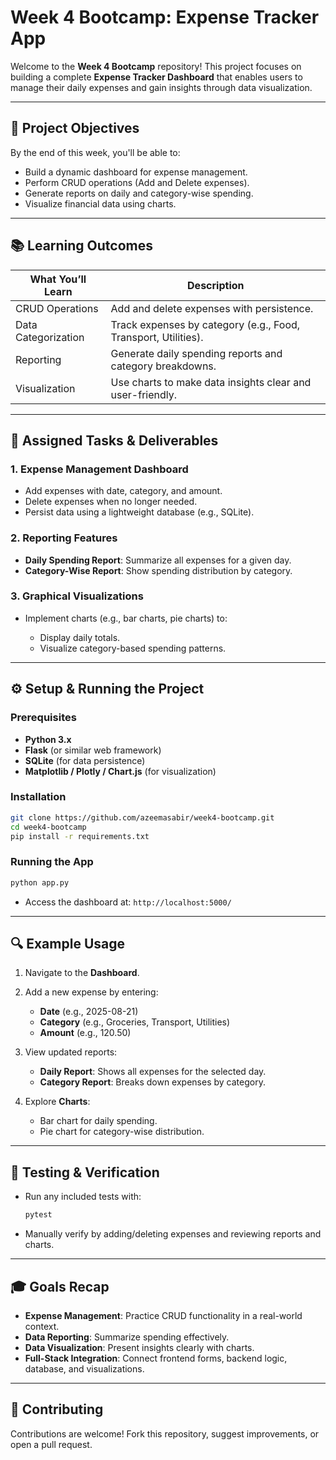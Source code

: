 # Week 4 Bootcamp: Expense Tracker App

Welcome to the **Week 4 Bootcamp** repository! This project focuses on building a complete **Expense Tracker Dashboard** that enables users to manage their daily expenses and gain insights through data visualization.

---

## 🎯 Project Objectives

By the end of this week, you'll be able to:

* Build a dynamic dashboard for expense management.
* Perform CRUD operations (Add and Delete expenses).
* Generate reports on daily and category-wise spending.
* Visualize financial data using charts.

---

## 📚 Learning Outcomes

| What You’ll Learn   | Description                                                    |
| ------------------- | -------------------------------------------------------------- |
| CRUD Operations     | Add and delete expenses with persistence.                      |
| Data Categorization | Track expenses by category (e.g., Food, Transport, Utilities). |
| Reporting           | Generate daily spending reports and category breakdowns.       |
| Visualization       | Use charts to make data insights clear and user-friendly.      |

---

## 📝 Assigned Tasks & Deliverables

### 1. **Expense Management Dashboard**

* Add expenses with date, category, and amount.
* Delete expenses when no longer needed.
* Persist data using a lightweight database (e.g., SQLite).

### 2. **Reporting Features**

* **Daily Spending Report**: Summarize all expenses for a given day.
* **Category-Wise Report**: Show spending distribution by category.

### 3. **Graphical Visualizations**

* Implement charts (e.g., bar charts, pie charts) to:

  * Display daily totals.
  * Visualize category-based spending patterns.

---

## ⚙️ Setup & Running the Project

### Prerequisites

* **Python 3.x**
* **Flask** (or similar web framework)
* **SQLite** (for data persistence)
* **Matplotlib / Plotly / Chart.js** (for visualization)

### Installation

```bash
git clone https://github.com/azeemasabir/week4-bootcamp.git
cd week4-bootcamp
pip install -r requirements.txt
```

### Running the App

```bash
python app.py
```

* Access the dashboard at: `http://localhost:5000/`

---

## 🔍 Example Usage

1. Navigate to the **Dashboard**.
2. Add a new expense by entering:

   * **Date** (e.g., 2025-08-21)
   * **Category** (e.g., Groceries, Transport, Utilities)
   * **Amount** (e.g., 120.50)
3. View updated reports:

   * **Daily Report**: Shows all expenses for the selected day.
   * **Category Report**: Breaks down expenses by category.
4. Explore **Charts**:

   * Bar chart for daily spending.
   * Pie chart for category-wise distribution.

---

## 🧪 Testing & Verification

* Run any included tests with:

  ```bash
  pytest
  ```
* Manually verify by adding/deleting expenses and reviewing reports and charts.

---

## 🎓 Goals Recap

* **Expense Management**: Practice CRUD functionality in a real-world context.
* **Data Reporting**: Summarize spending effectively.
* **Data Visualization**: Present insights clearly with charts.
* **Full-Stack Integration**: Connect frontend forms, backend logic, database, and visualizations.

---

## 🤝 Contributing

Contributions are welcome! Fork this repository, suggest improvements, or open a pull request.
